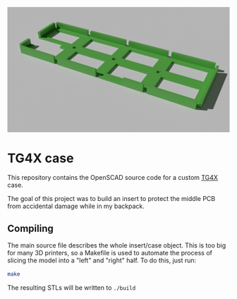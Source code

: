 
![](./assets/render.png)

# TG4X case

This repository contains the OpenSCAD source code for a custom [TG4X](https://github.com/MythosMann/tg4x) case.

The goal of this project was to build an insert to protect the middle PCB from accidental damage while in my backpack.

## Compiling

The main source file describes the whole insert/case object. This is too big for many 3D printers, so a Makefile is used to automate the process of slicing the model into a "left" and "right" half. To do this, just run:

```sh
make
```

The resulting STLs will be written to `./build`
